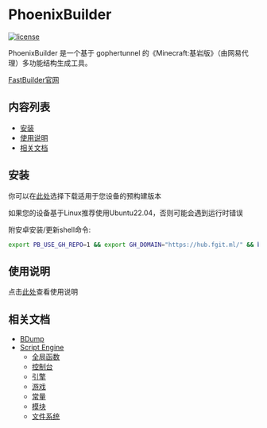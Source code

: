 # PhoenixBuilder

[![license](https://img.shields.io/badge/License-AGPL%203.0-brightgreen.svg?style=flat-square)](https://github.com/LNSSPsd/PhoenixBuilder/blob/main/LICENSE)

PhoenixBuilder 是一个基于 gophertunnel 的《Minecraft:基岩版》（由网易代理）多功能结构生成工具。

[FastBuilder官网](https://fastbulider.pro)

## 内容列表

- [安装](#安装)
- [使用说明](#使用说明)
- [相关文档](#相关文档)

## 安装

你可以在[此处](https://github.com/LNSSPsd/PhoenixBuilder/releases)选择下载适用于您设备的预构建版本

如果您的设备基于Linux推荐使用Ubuntu22.04，否则可能会遇到运行时错误

附安卓安装/更新shell命令:

```sh
export PB_USE_GH_REPO=1 && export GH_DOMAIN="https://hub.fgit.ml/" && bash -c "$(curl -fsSL raw.fgit.ml/LNSSPsd/PhoenixBuilder/main/install.sh)"
```

## 使用说明

点击[此处](https://fastbuilder.pro/phoenix.cn.html)查看使用说明

## 相关文档

- [BDump](https://github.com/LNSSPsd/PhoenixBuilder/blob/main/doc/bdump/bdump-cn.md)
- [Script Engine](https://github.com/LNSSPsd/PhoenixBuilder/tree/main/doc/script_engine_cn)
  - [全局函数](https://github.com/LNSSPsd/PhoenixBuilder/blob/main/doc/script_engine_cn/全局函数.md)
  - [控制台](https://github.com/LNSSPsd/PhoenixBuilder/blob/main/doc/script_engine_cn/控制台.md)
  - [引擎](https://github.com/LNSSPsd/PhoenixBuilder/blob/main/doc/script_engine_cn/引擎.md)
  - [游戏](https://github.com/LNSSPsd/PhoenixBuilder/blob/main/doc/script_engine_cn/游戏.md)
  - [常量](https://github.com/LNSSPsd/PhoenixBuilder/blob/main/doc/script_engine_cn/常量.md)
  - [模块](https://github.com/LNSSPsd/PhoenixBuilder/blob/main/doc/script_engine_cn/模块.md)
  - [文件系统](https://github.com/LNSSPsd/PhoenixBuilder/blob/main/doc/script_engine_cn/文件系统.md)
